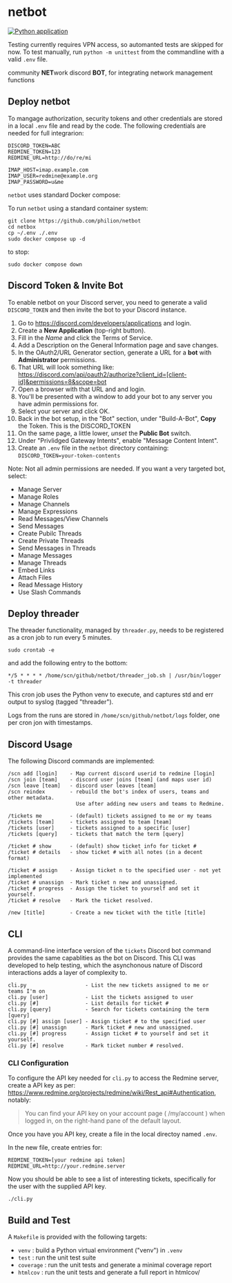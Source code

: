 # netbot

[![Python application](https://github.com/philion/netbot/actions/workflows/python-app.yml/badge.svg?branch=main)](https://github.com/philion/netbot/actions/workflows/python-app.yml)

Testing currently requires VPN access, so automanted tests are skipped for now. To test manually, run `python -m unittest` from the commandline with a valid `.env` file.

community **NET**work discord **BOT**, for integrating network management functions

## Deploy netbot
To mangage authorization, security tokens and other credentials are stored in a local `.env` file and read by the code. The following credentials are needed for full integrarion:
```
DISCORD_TOKEN=ABC
REDMINE_TOKEN=123
REDMINE_URL=http://do/re/mi

IMAP_HOST=imap.example.com
IMAP_USER=redmine@example.org
IMAP_PASSWORD=u&me
```

`netbot` uses standard Docker compose:

To run `netbot` using a standard container system:
```
git clone https://github.com/philion/netbot
cd netbox
cp ~/.env ./.env
sudo docker compose up -d
```

to stop:
```
sudo docker compose down
```


## Discord Token & Invite Bot
To enable netbot on your Discord server, you need to generate a valid `DISCORD_TOKEN` and then invite the bot to your Discord instance.

1. Go to https://discord.com/developers/applications and login.
2. Create a **New Application** (top-right button).
2. Fill in the *Name* and click the Terms of Service.
3. Add a Description on the General Information page and save changes.
4. In the OAuth2/URL Generator section, generate a URL for a **bot** with **Administrator** permissions.
5. That URL will look something like:
    https://discord.com/api/oauth2/authorize?client_id=[client-id]&permissions=8&scope=bot
6. Open a browser with that URL and and login.
7. You'll be presented with a window to add your bot to any server you have admin permissions for.
8. Select your server and click OK.
4. Back in the bot setup, in the "Bot" section, under "Build-A-Bot", **Copy** the Token. This is the DISCORD_TOKEN
3. On the same page, a little lower, *unset* the **Public Bot** switch.
4. Under "Privlidged Gateway Intents", enable "Message Content Intent".
5. Create an `.env` file in the `netbot` directory containing: 
     `DISCORD_TOKEN=your-token-contents`

Note: Not all admin permissions are needed. If you want a very targeted bot, select:
* Manage Server
* Manage Roles
* Manage Channels
* Manage Expressions
* Read Messages/View Channels
* Send Messages
* Create Pubilc Threads
* Create Private Threads
* Send Messages in Threads
* Manage Messages
* Manage Threads
* Embed Links
* Attach Files
* Read Message History
* Use Slash Commands

## Deploy threader
The threader functionality, managed by `threader.py`, needs to be registered as a cron job to run every 5 minutes.

```
sudo crontab -e
```

and add the following entry to the bottom:
```
*/5 * * * * /home/scn/github/netbot/threader_job.sh | /usr/bin/logger -t threader
```

This cron job uses the Python venv to execute, and captures std and err output to syslog (tagged "threader").

Logs from the runs are stored in `/home/scn/github/netbot/logs` folder, one per cron jon with timestamps.


## Discord Usage
The following Discord commands are implemented:

```
/scn add [login]    - Map current discord userid to redmine [login]
/scn join [team]    - discord user joins [team] (and maps user id)
/scn leave [team]   - discord user leaves [team] 
/scn reindex        - rebuild the bot's index of users, teams and other metadata. 
                      Use after adding new users and teams to Redmine.

/tickets me         - (default) tickets assigned to me or my teams
/tickets [team]     - tickets assigned to team [team]
/tickets [user]     - tickets assigned to a specific [user]
/tickets [query]    - tickets that match the term [query]

/ticket # show      - (default) show ticket info for ticket #
/ticket # details   - show ticket # with all notes (in a decent format)

/ticket # assign    - Assign ticket n to the specified user - not yet implemented
/ticket # unassign  - Mark ticket n new and unassigned.
/ticket # progress  - Assign the ticket to yourself and set it yourself.
/ticket # resolve   - Mark the ticket resolved.

/new [title]        - Create a new ticket with the title [title]
```

## CLI

A command-line interface version of the `tickets` Discord bot command provides the same capablities as the bot on Discord. This CLI was developed to help testing, which the asynchonous nature of Discord interactions adds a layer of complexity to.

```
cli.py                   - List the new tickets assigned to me or teams I'm on
cli.py [user]            - List the tickets assigned to user
cli.py [#]               - List details for ticket #
cli.py [query]           - Search for tickets containing the term [query]
cli.py [#] assign [user] - Assign ticket # to the specified user
cli.py [#] unassign      - Mark ticket # new and unassigned.
cli.py [#] progress      - Assign ticket # to yourself and set it yourself.
cli.py [#] resolve       - Mark ticket number # resolved.
```

### CLI Configuration

To configure the API key needed for `cli.py` to access the Redmine server, create a API key as per: https://www.redmine.org/projects/redmine/wiki/Rest_api#Authentication, notably:

> You can find your API key on your account page ( /my/account ) when logged in, on the right-hand pane of the default layout.

Once you have you API key, create a file in the local directoy named `.env`.

In the new file, create entries for:

    REDMINE_TOKEN=[your redmine api token]
    REDMINE_URL=http://your.redmine.server

Now you should be able to see a list of interesting tickets, specifically for the user with the supplied API key.

    ./cli.py


## Build and Test

A `Makefile` is provided with the following targets:
- `venv`     : build a Python virtual environment ("venv") in `.venv`
- `test`     : run the unit test suite
- `coverage` : run the unit tests and generate a minimal coverage report
- `htmlcov`  : run the unit tests and generate a full report in htmlcov/
